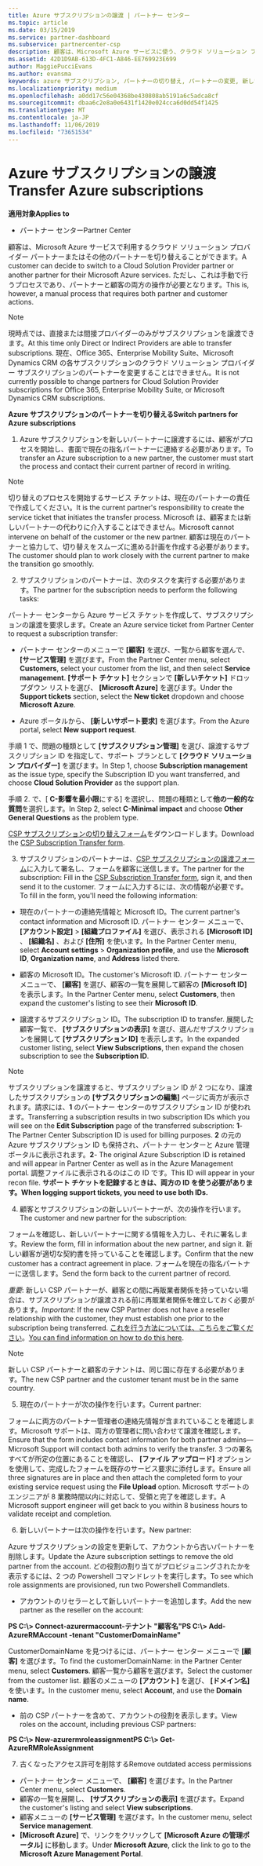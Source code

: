 ```yaml
---
title: Azure サブスクリプションの譲渡 | パートナー センター
ms.topic: article
ms.date: 03/15/2019
ms.service: partner-dashboard
ms.subservice: partnercenter-csp
description: 顧客は、Microsoft Azure サービスに使う、クラウド ソリューション プロバイダー プログラムのパートナーを変更できます。 ただし、これは手動で行うプロセスであり、パートナーと顧客の両方の操作が必要となります。
ms.assetid: 42D1D9AB-613D-4FC1-A846-EE769923E699
author: MaggiePucciEvans
ms.author: evansma
keywords: azure サブスクリプション, パートナーの切り替え, パートナーの変更, 新しいパートナーの獲得, 別のパートナー
ms.localizationpriority: medium
ms.openlocfilehash: a0dd17c56e04368be430808ab5191a6c5adca8cf
ms.sourcegitcommit: dbaa6c2e8a0e6431f1420e024cca6d0dd54f1425
ms.translationtype: MT
ms.contentlocale: ja-JP
ms.lasthandoff: 11/06/2019
ms.locfileid: "73651534"
---
```

# <a name="transfer-azure-subscriptions"></a><span data-ttu-id="44945-105">Azure サブスクリプションの譲渡</span><span class="sxs-lookup"><span data-stu-id="44945-105">Transfer Azure subscriptions</span></span> 

<span data-ttu-id="44945-106">**適用対象**</span><span class="sxs-lookup"><span data-stu-id="44945-106">**Applies to**</span></span>

-  <span data-ttu-id="44945-107">パートナー センター</span><span class="sxs-lookup"><span data-stu-id="44945-107">Partner Center</span></span>

<span data-ttu-id="44945-108">顧客は、Microsoft Azure サービスで利用するクラウド ソリューション プロバイダー パートナーまたはその他のパートナーを切り替えることができます。</span><span class="sxs-lookup"><span data-stu-id="44945-108">A customer can decide to switch to a Cloud Solution Provider partner or another partner for their Microsoft Azure services.</span></span> <span data-ttu-id="44945-109">ただし、これは手動で行うプロセスであり、パートナーと顧客の両方の操作が必要となります。</span><span class="sxs-lookup"><span data-stu-id="44945-109">This is, however, a manual process that requires both partner and customer actions.</span></span>

>[!Note]  
><span data-ttu-id="44945-110">現時点では、直接または間接プロバイダーのみがサブスクリプションを譲渡できます。</span><span class="sxs-lookup"><span data-stu-id="44945-110">At this time only Direct or Indirect Providers are able to transfer subscriptions.</span></span>
><span data-ttu-id="44945-111">現在、Office 365、Enterprise Mobility Suite、Microsoft Dynamics CRM の各サブスクリプションのクラウド ソリューション プロバイダー サブスクリプションのパートナーを変更することはできません。</span><span class="sxs-lookup"><span data-stu-id="44945-111">It is not currently possible to change partners for Cloud Solution Provider subscriptions for Office 365, Enterprise Mobility Suite, or Microsoft Dynamics CRM subscriptions.</span></span>



<span data-ttu-id="44945-112">**Azure サブスクリプションのパートナーを切り替える**</span><span class="sxs-lookup"><span data-stu-id="44945-112">**Switch partners for Azure subscriptions**</span></span>

1. <span data-ttu-id="44945-113">Azure サブスクリプションを新しいパートナーに譲渡するには、顧客がプロセスを開始し、書面で現在の指名パートナーに連絡する必要があります。</span><span class="sxs-lookup"><span data-stu-id="44945-113">To transfer an Azure subscription to a new partner, the customer must start the process and contact their current partner of record in writing.</span></span> 
>[!Note]
><span data-ttu-id="44945-114">切り替えのプロセスを開始するサービス チケットは、現在のパートナーの責任で作成してください。</span><span class="sxs-lookup"><span data-stu-id="44945-114">It is the current partner's responsibility to create the service ticket that initiates the transfer process.</span></span> <span data-ttu-id="44945-115">Microsoft は、顧客または新しいパートナーの代わりに介入することはできません。</span><span class="sxs-lookup"><span data-stu-id="44945-115">Microsoft cannot intervene on behalf of the customer or the new partner.</span></span> <span data-ttu-id="44945-116">顧客は現在のパートナーと協力して、切り替えをスムーズに進める計画を作成する必要があります。</span><span class="sxs-lookup"><span data-stu-id="44945-116">The customer should plan to work closely with the current partner to make the transition go smoothly.</span></span>

2. <span data-ttu-id="44945-117">サブスクリプションのパートナーは、次のタスクを実行する必要があります。</span><span class="sxs-lookup"><span data-stu-id="44945-117">The partner for the subscription needs to perform the following tasks:</span></span>

<span data-ttu-id="44945-118">パートナー センターから Azure サービス チケットを作成して、サブスクリプションの譲渡を要求します。</span><span class="sxs-lookup"><span data-stu-id="44945-118">Create an Azure service ticket from Partner Center to request a subscription transfer:</span></span>
-   <span data-ttu-id="44945-119">パートナー センターのメニューで **[顧客]** を選び、一覧から顧客を選んで、 **[サービス管理]** を選びます。</span><span class="sxs-lookup"><span data-stu-id="44945-119">From the Partner Center menu, select **Customers**, select your customer from the list, and then select **Service management**.</span></span> <span data-ttu-id="44945-120">**[サポート チケット]** セクションで **[新しいチケット]** ドロップダウン リストを選び、 **[Microsoft Azure]** を選びます。</span><span class="sxs-lookup"><span data-stu-id="44945-120">Under the **Support tickets** section, select the **New ticket** dropdown and choose **Microsoft Azure**.</span></span>

-   <span data-ttu-id="44945-121">Azure ポータルから、 **[新しいサポート要求]** を選びます。</span><span class="sxs-lookup"><span data-stu-id="44945-121">From the Azure portal, select **New support request**.</span></span>

<span data-ttu-id="44945-122">手順 1 で、問題の種類として **[サブスクリプション管理]** を選び、譲渡するサブスクリプション ID を指定して、サポート プランとして **[クラウド ソリューション プロバイダー]** を選びます。</span><span class="sxs-lookup"><span data-stu-id="44945-122">In Step 1, choose **Subscription management** as the issue type, specify the Subscription ID you want transferred, and choose **Cloud Solution Provider** as the support plan.</span></span>

<span data-ttu-id="44945-123">手順 2. で、[ **C-影響を最小限**にする] を選択し、問題の種類として**他の一般的な質問**を選択します。</span><span class="sxs-lookup"><span data-stu-id="44945-123">In Step 2, select **C-Minimal impact** and choose **Other General Questions** as the problem type.</span></span>

<span data-ttu-id="44945-124">[CSP サブスクリプションの切り替えフォーム](https://assets.windowsphone.com/5222c408-e546-4e01-b72a-2ec7d4c43d57/CSP_Subscription_Transfer_Form_Azure_InvariantCulture_Default.zip)をダウンロードします。</span><span class="sxs-lookup"><span data-stu-id="44945-124">Download the [CSP Subscription Transfer form](https://assets.windowsphone.com/5222c408-e546-4e01-b72a-2ec7d4c43d57/CSP_Subscription_Transfer_Form_Azure_InvariantCulture_Default.zip).</span></span>

3. <span data-ttu-id="44945-125">サブスクリプションのパートナーは、[CSP サブスクリプションの譲渡フォーム](https://assets.windowsphone.com/5222c408-e546-4e01-b72a-2ec7d4c43d57/CSP_Subscription_Transfer_Form_Azure_InvariantCulture_Default.zip)に入力して署名し、フォームを顧客に送信します。</span><span class="sxs-lookup"><span data-stu-id="44945-125">The partner for the subscription: Fill in the [CSP Subscription Transfer form](https://assets.windowsphone.com/5222c408-e546-4e01-b72a-2ec7d4c43d57/CSP_Subscription_Transfer_Form_Azure_InvariantCulture_Default.zip), sign it, and then send it to the customer.</span></span> <span data-ttu-id="44945-126">フォームに入力するには、次の情報が必要です。</span><span class="sxs-lookup"><span data-stu-id="44945-126">To fill in the form, you'll need the following information:</span></span>

- <span data-ttu-id="44945-127">現在のパートナーの連絡先情報と Microsoft ID。</span><span class="sxs-lookup"><span data-stu-id="44945-127">The current partner's contact information and Microsoft ID.</span></span> <span data-ttu-id="44945-128">パートナー センター メニューで、 **[アカウント設定]** &gt; **[組織プロファイル]** を選び、表示される **[Microsoft ID]** 、 **[組織名]** 、および **[住所]** を使います。</span><span class="sxs-lookup"><span data-stu-id="44945-128">In the Partner Center menu, select **Account settings** &gt; **Organization profile**, and use the **Microsoft ID**, **Organization name**, and **Address** listed there.</span></span>

- <span data-ttu-id="44945-129">顧客の Microsoft ID。</span><span class="sxs-lookup"><span data-stu-id="44945-129">The customer's Microsoft ID.</span></span> <span data-ttu-id="44945-130">パートナー センター メニューで、 **[顧客]** を選び、顧客の一覧を展開して顧客の **[Microsoft ID]** を表示します。</span><span class="sxs-lookup"><span data-stu-id="44945-130">In the Partner Center menu, select **Customers**, then expand the customer's listing to see their **Microsoft ID**.</span></span>

- <span data-ttu-id="44945-131">譲渡するサブスクリプション ID。</span><span class="sxs-lookup"><span data-stu-id="44945-131">The subscription ID to transfer.</span></span> <span data-ttu-id="44945-132">展開した顧客一覧で、 **[サブスクリプションの表示]** を選び、選んだサブスクリプションを展開して **[サブスクリプション ID]** を表示します。</span><span class="sxs-lookup"><span data-stu-id="44945-132">In the expanded customer listing, select **View Subscriptions**, then expand the chosen subscription to see the **Subscription ID**.</span></span>

>[!Note]
><span data-ttu-id="44945-133">サブスクリプションを譲渡すると、サブスクリプション ID が 2 つになり、譲渡したサブスクリプションの **[サブスクリプションの編集]** ページに両方が表示されます。請求には、**1** のパートナー センターのサブスクリプション ID が使われます。</span><span class="sxs-lookup"><span data-stu-id="44945-133">Transferring a subscription results in two subscription IDs which you will see on the **Edit Subscription** page of the transferred subscription: **1**- The Partner Center Subscription ID is used for billing purposes.</span></span> 
<span data-ttu-id="44945-134">**2** の元の Azure サブスクリプション ID も保持され、パートナー センターと Azure 管理ポータルに表示されます。</span><span class="sxs-lookup"><span data-stu-id="44945-134">**2**-  The original Azure Subscription ID is retained and will appear in Partner Center as well as in the Azure Management portal.</span></span> <span data-ttu-id="44945-135">調整ファイルに表示されるのはこの ID です。</span><span class="sxs-lookup"><span data-stu-id="44945-135">This ID will appear in your recon file.</span></span>  <span data-ttu-id="44945-136">**サポート チケットを記録するときは、両方の ID を使う必要があります。**</span><span class="sxs-lookup"><span data-stu-id="44945-136">**When logging support tickets, you need to use both IDs.**</span></span>

4. <span data-ttu-id="44945-137">顧客とサブスクリプションの新しいパートナーが、次の操作を行います。</span><span class="sxs-lookup"><span data-stu-id="44945-137">The customer and new partner for the subscription:</span></span>

<span data-ttu-id="44945-138">フォームを確認し、新しいパートナーに関する情報を入力し、それに署名します。</span><span class="sxs-lookup"><span data-stu-id="44945-138">Review the form, fill in information about the new partner, and sign it.</span></span> <span data-ttu-id="44945-139">新しい顧客が適切な契約書を持っていることを確認します。</span><span class="sxs-lookup"><span data-stu-id="44945-139">Confirm that the new customer has a contract agreement in place.</span></span> <span data-ttu-id="44945-140">フォームを現在の指名パートナーに送信します。</span><span class="sxs-lookup"><span data-stu-id="44945-140">Send the form back to the current partner of record.</span></span>

<span data-ttu-id="44945-141">*重要*: 新しい CSP パートナーが、顧客との間に再販業者関係を持っていない場合は、サブスクリプションが譲渡される前に再販業者関係を確立しておく必要があります。</span><span class="sxs-lookup"><span data-stu-id="44945-141">*Important*: If the new CSP Partner does not have a reseller relationship with the customer, they must establish one prior to the subscription being transferred.</span></span> <span data-ttu-id="44945-142">[これを行う方法については、こちらをご覧ください](request-a-relationship-with-a-customer.md)。</span><span class="sxs-lookup"><span data-stu-id="44945-142">[You can find information on how to do this here](request-a-relationship-with-a-customer.md).</span></span>

>[!Note]
><span data-ttu-id="44945-143">新しい CSP パートナーと顧客のテナントは、同じ国に存在する必要があります。</span><span class="sxs-lookup"><span data-stu-id="44945-143">The new CSP partner and the customer tenant must be in the same country.</span></span> 

5. <span data-ttu-id="44945-144">現在のパートナーが次の操作を行います。</span><span class="sxs-lookup"><span data-stu-id="44945-144">Current partner:</span></span>

<span data-ttu-id="44945-145">フォームに両方のパートナー管理者の連絡先情報が含まれていることを確認します。Microsoft サポートは、両方の管理者に問い合わせて譲渡を確認します。</span><span class="sxs-lookup"><span data-stu-id="44945-145">Ensure that the form includes contact information for both partner admins—Microsoft Support will contact both admins to verify the transfer.</span></span> <span data-ttu-id="44945-146">3 つの署名すべてが所定の位置にあることを確認し、 **[ファイル アップロード]** オプションを使用して、完成したフォームを既存のサービス要求に添付します。</span><span class="sxs-lookup"><span data-stu-id="44945-146">Ensure all three signatures are in place and then attach the completed form to your existing service request using the **File Upload** option.</span></span> <span data-ttu-id="44945-147">Microsoft サポートのエンジニアが 8 業務時間以内に対応して、受領と完了を確認します。</span><span class="sxs-lookup"><span data-stu-id="44945-147">A Microsoft support engineer will get back to you within 8 business hours to validate receipt and completion.</span></span>

6. <span data-ttu-id="44945-148">新しいパートナーは次の操作を行います。</span><span class="sxs-lookup"><span data-stu-id="44945-148">New partner:</span></span>

<span data-ttu-id="44945-149">Azure サブスクリプションの設定を更新して、アカウントから古いパートナーを削除します。</span><span class="sxs-lookup"><span data-stu-id="44945-149">Update the Azure subscription settings to remove the old partner from the account.</span></span> <span data-ttu-id="44945-150">どの役割の割り当てがプロビジョニングされたかを表示するには、2 つの Powershell コマンドレットを実行します。</span><span class="sxs-lookup"><span data-stu-id="44945-150">To see which role assignments are provisioned, run two Powershell Commandlets.</span></span>

-   <span data-ttu-id="44945-151">アカウントのリセラーとして新しいパートナーを追加します。</span><span class="sxs-lookup"><span data-stu-id="44945-151">Add the new partner as the reseller on the account:</span></span>

<span data-ttu-id="44945-152">**PS C:\\&gt; Connect-azurermaccount-テナント "顧客名"**</span><span class="sxs-lookup"><span data-stu-id="44945-152">**PS C:\\&gt; Add-AzureRMAccount -tenant "CustomerDomainName"**</span></span>

<span data-ttu-id="44945-153">CustomerDomainName を見つけるには、パートナー センター メニューで **[顧客]** を選びます。</span><span class="sxs-lookup"><span data-stu-id="44945-153">To find the customerDomainName: in the Partner Center menu, select **Customers**.</span></span> <span data-ttu-id="44945-154">顧客一覧から顧客を選びます。</span><span class="sxs-lookup"><span data-stu-id="44945-154">Select the customer from the customer list.</span></span> <span data-ttu-id="44945-155">顧客のメニューの **[アカウント]** を選び、 **[ドメイン名]** を使います。</span><span class="sxs-lookup"><span data-stu-id="44945-155">In the customer menu, select **Account**, and use the **Domain name**.</span></span>

-   <span data-ttu-id="44945-156">前の CSP パートナーを含めて、アカウントの役割を表示します。</span><span class="sxs-lookup"><span data-stu-id="44945-156">View roles on the account, including previous CSP partners:</span></span>

<span data-ttu-id="44945-157">**PS C:\\&gt; New-azurermroleassignment**</span><span class="sxs-lookup"><span data-stu-id="44945-157">**PS C:\\&gt; Get-AzureRMRoleAssignment**</span></span>

7. <span data-ttu-id="44945-158">古くなったアクセス許可を削除する</span><span class="sxs-lookup"><span data-stu-id="44945-158">Remove outdated access permissions</span></span>

-  <span data-ttu-id="44945-159">パートナー センター メニューで、 **[顧客]** を選びます。</span><span class="sxs-lookup"><span data-stu-id="44945-159">In the Partner Center menu, select **Customers**.</span></span> 
-  <span data-ttu-id="44945-160">顧客の一覧を展開し、 **[サブスクリプションの表示]** を選びます。</span><span class="sxs-lookup"><span data-stu-id="44945-160">Expand the customer's listing and select **View subscriptions**.</span></span> 
-  <span data-ttu-id="44945-161">顧客メニューの **[サービス管理]** を選びます。</span><span class="sxs-lookup"><span data-stu-id="44945-161">In the customer menu, select **Service management**.</span></span> 
-  <span data-ttu-id="44945-162">**[Microsoft Azure]** で、リンクをクリックして **[Microsoft Azure の管理ポータル]** に移動します。</span><span class="sxs-lookup"><span data-stu-id="44945-162">Under **Microsoft Azure**, click the link to go to the **Microsoft Azure Management Portal**.</span></span>

 

 



